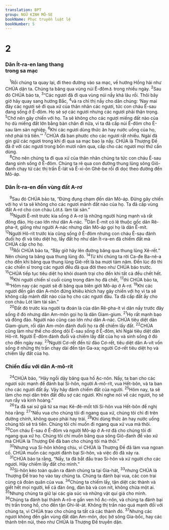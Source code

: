 ```yaml
---
translation: BPT
group: NGŨ KINH MÔ-SE
bookName: Phục truyền luật lệ 
bookNumber: 5
---
```


<div class="title"><h1>2</h1><h3>Dân Ít-ra-en lang thang<br/>trong sa mạc</h3></div>
<span class="verse phu_2_1"> <sup>1</sup>Rồi chúng ta quay lại, đi theo đường vào sa mạc, về hướng Hồng hải như CHÚA dặn ta. Chúng ta băng qua vùng núi Ê-đôm<a data-toggle="tooltip" data-placement="bottom" title="Hay “Sê-ia.”">⚓</a> trong nhiều ngày.</span>
<span class="verse phu_2_2"><sup>2</sup>Sau đó CHÚA bảo ta,</span>
<span class="verse phu_2_3"><sup>3</sup>“Các ngươi đã đi qua vùng núi nầy khá lâu rồi. Thôi bây giờ hãy quay sang hướng Bắc,</span>
<span class="verse phu_2_4"><sup>4</sup>và ra chỉ thị nầy cho dân chúng: ‘Nay mai đây các ngươi sẽ đi qua xứ của thân nhân các ngươi, tức con cháu Ê-sau đang sống ở Ê-đôm. Họ sẽ sợ các ngươi nhưng các ngươi phải thận trọng.</span>
<span class="verse phu_2_5"><sup>5</sup>Chớ nên gây chiến với họ. Ta sẽ không cho các ngươi miếng đất nào của họ dù miếng đất lớn bằng bàn chân đi nữa, vì ta đã cấp núi Ê-đôm cho Ê-sau làm sản nghiệp.</span>
<span class="verse phu_2_6"><sup>6</sup>Khi các ngươi dùng thức ăn hay nước uống của họ, nhớ phải trả tiền.’”</span>
<span class="verse phu_2_7"><sup>7</sup>CHÚA đã ban phước cho các ngươi rất nhiều. Ngài đã gìn giữ các ngươi trong khi đi qua sa mạc bao la nầy. CHÚA là Thượng Đế đã ở với các ngươi trong bốn mươi năm qua, cấp cho các ngươi mọi thứ cần dùng.<br/></span>
<span class="verse phu_2_8"> <sup>8</sup>Cho nên chúng ta đi qua xứ của thân nhân chúng ta tức con cháu Ê-sau đang sinh sống ở Ê-đôm. Chúng ta rẽ qua con đường thung lũng sông Giô-đanh chạy từ các thị trấn Ê-lát và Ê-xi-ôn Ghê-be rồi đi dọc theo đường đến Mô-áp.<br/></span>
<div class="title"><h3>Dân Ít-ra-en đến vùng đất A-rơ</h3></div>
<span class="verse phu_2_9"> <sup>9</sup>Sau đó CHÚA bảo ta, “Đừng đụng chạm đến dân Mô-áp. Đừng gây chiến với họ vì ta sẽ không cho các ngươi mảnh đất nào của họ. Ta đã cấp vùng đất A-rơ cho con cháu Lót<a data-toggle="tooltip" data-placement="bottom" title="Các con trai của Lót là Mô-áp và Am-môn. Xem Sáng 19:30-38.">⚓</a> làm tài sản.”<br/></span>
<span class="verse phu_2_10"> <sup>10</sup>Người Ê-mít trước kia sống ở A-rơ là những người hùng mạnh và rất đông đảo. Họ cao lớn như dân A-nác.</span>
<span class="verse phu_2_11"><sup>11</sup>Dân Ê-mít có lẽ thuộc gốc dân Rê-pha-ít, giống như người A-nác nhưng dân Mô-áp gọi họ là dân Ê-mít.</span>
<span class="verse phu_2_12"><sup>12</sup>Người Hô-rít trước kia cũng sống ở Ê-đôm nhưng con cháu Ê-sau đánh đuổi họ đi và tiêu diệt họ, lấy đất họ như dân Ít-ra-en đã chiếm đất mà CHÚA cấp cho họ.<br/></span>
<span class="verse phu_2_13"> <sup>13</sup>Rồi CHÚA bảo ta, “Bây giờ hãy lên đường băng qua thung lũng Xê-rết.” Nên chúng ta băng qua thung lũng đó.</span>
<span class="verse phu_2_14"><sup>14</sup>Từ khi chúng ta rời Ca-đe Ba-nê-a cho đến khi băng qua thung lũng Giê-rết là ba mươi tám năm. Đến lúc đó thì các chiến sĩ trong các ngươi đều đã qua đời theo như CHÚA báo trước.</span>
<span class="verse phu_2_15"><sup>15</sup>CHÚA tiếp tục tiêu diệt họ khỏi doanh trại cho đến khi tất cả đều chết hết.<br/></span>
<span class="verse phu_2_16"> <sup>16</sup>Khi người chiến sĩ cuối cùng trong đám họ đã chết,</span>
<span class="verse phu_2_17"><sup>17</sup>thì CHÚA bảo ta,</span>
<span class="verse phu_2_18"><sup>18</sup>“Hôm nay các ngươi sẽ đi băng qua biên giới Mô-áp ở A-rơ.</span>
<span class="verse phu_2_19"><sup>19</sup>Khi các ngươi đến gần dân A-môn đừng khiêu khích hay gây chiến với họ vì ta sẽ không cấp mảnh đất nào của họ cho các ngươi đâu. Ta đã cấp đất ấy cho con cháu Lót làm tài sản.”<br/></span>
<span class="verse phu_2_20"> <sup>20</sup>Đất đó trước kia người ta đoán là của dân Rê-pha-ít vì dân nầy trước đây sống ở đó nhưng dân Am-môn gọi họ là dân Giam-gium.</span>
<span class="verse phu_2_21"><sup>21</sup>Họ rất mạnh bạo và đông đảo. Người nào cũng cao lớn như dân A-nác. CHÚA tiêu diệt dân Giam-gium, rồi dân Am-môn đánh đuổi họ ra để chiếm lấy đất.</span>
<span class="verse phu_2_22"><sup>22</sup>CHÚA cũng làm như thế cho dòng dõi Ê-sau sống ở Ê-đôm, khi Ngài tiêu diệt dân Hô-rít. Người Ê-đôm đánh đuổi và chiếm lấy đất của họ và sinh sống ở đó cho đến ngày nay.</span>
<span class="verse phu_2_23"><sup>23</sup>Người Cơ-rết đến từ đảo Cơ-rết, tiêu diệt dân A-vít vốn sống ở những thị trấn chạy dài đến tận Ga-xa; người Cơ-rết tiêu diệt họ và chiếm lấy đất của họ.<br/></span>
<div class="title"><h3>Chiến đấu với dân A-mô-rít</h3></div>
<span class="verse phu_2_24"> <sup>24</sup>CHÚA bảo, “Hãy ngồi dậy băng qua hố Ạc-nôn. Nầy, ta ban cho các ngươi sức mạnh để đánh bại Si-hôn, người A-mô-rít, vua Hết-bôn, và ta ban cho các ngươi đất ấy. Vậy hãy đánh chiếm đất của người.</span>
<span class="verse phu_2_25"><sup>25</sup>Hôm nay, ta sẽ làm cho mọi dân trên đất đều sợ các ngươi. Khi nghe nói về các ngươi, họ sẽ run rẩy và kinh hoàng.”<br/></span>
<span class="verse phu_2_26"> <sup>26</sup>Ta đã sai sứ giả từ sa mạc Kê-đê-mốt tới Si-hôn vua Hết-bôn để nghị hòa rằng:</span>
<span class="verse phu_2_27"><sup>27</sup>“Nếu vua cho chúng tôi đi ngang qua xứ, chúng tôi chỉ đi trên đường chính, không quẹo phải hay trái.</span>
<span class="verse phu_2_28"><sup>28</sup>Khi dùng thức ăn hay nước uống chúng tôi sẽ trả tiền. Chúng tôi chỉ muốn đi ngang qua xứ vua mà thôi.</span>
<span class="verse phu_2_29"><sup>29</sup>Con cháu Ê-sau ở Ê-đôm và người Mô-áp ở A-rơ đã cho chúng tôi đi ngang qua xứ họ. Chúng tôi chỉ muốn băng qua sông Giô-đanh để vào xứ mà CHÚA là Thượng Đế đã ban cho chúng tôi mà thôi.”<br/></span>
<span class="verse phu_2_30"> <sup>30</sup>Nhưng vua Si-hôn không chịu, vì CHÚA là Thượng Đế đã làm vua ngoan cố. CHÚA muốn các ngươi đánh bại Si-hôn, và việc đó đã xảy ra.<br/></span>
<span class="verse phu_2_31"> <sup>31</sup>CHÚA bảo ta rằng, “Nầy, ta đã bắt đầu trao Si-hôn và xứ người cho các ngươi. Hãy chiếm lấy đất cho mình.”<br/></span>
<span class="verse phu_2_32"> <sup>32</sup>Si-hôn kéo toàn quân ra đánh chúng ta tại Gia-hát,</span>
<span class="verse phu_2_33"><sup>33</sup>nhưng CHÚA là Thượng Đế trao họ vào tay chúng ta. Chúng ta đánh bại vua, các con trai cùng cả đoàn quân của vua.</span>
<span class="verse phu_2_34"><sup>34</sup>Chúng ta chiếm lấy, tận diệt các thành và giết hết mọi người, kể cả đàn ông, đàn bà và con nít, không chừa một ai.</span>
<span class="verse phu_2_35"><sup>35</sup>Nhưng chúng ta giữ lại các gia súc và những vật quí giá cho mình.</span>
<span class="verse phu_2_36"><sup>36</sup>Chúng ta đánh bại thành A-rô-e gần ven hố Ạc-nôn, và chúng ta đánh bại thị trấn trong hố, cho đến tận Ghi-lê-át. Không thị trấn nào quá mạnh đối với chúng ta, vì CHÚA trao cho chúng ta tất cả các thành đó.</span>
<span class="verse phu_2_37"><sup>37</sup>Nhưng các ngươi không đến gần vùng đất dân Am-môn, dọc bờ sông Gia-bốc, hay các thành trên núi, theo như CHÚA là Thượng Đế truyền dặn.<br/></span>
